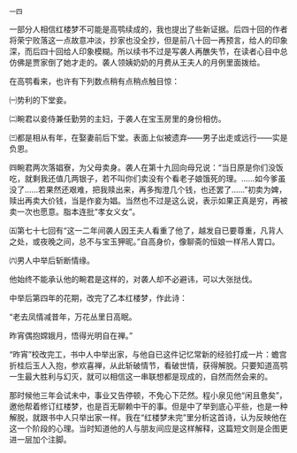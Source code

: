     一四 

   一部分人相信红楼梦不可能是高鹗续成的，我也提出了些新证据。后四十回的作者将荣宁败落这一点故意冲淡，抄家也没全抄，但是前八十回一再预言，给人的印象深，而后四十回给人印象模糊。所以续书不过是写袭人再醮失节，在读者心目中总仿佛是贾家倒了她才走的。袭人领姨奶奶的月费从王夫人的月例里面拨给。

   在高鹗看来，也许有下列数点稍有点稍点触目惊：

   ㈠势利的下堂妾。

   ㈡畹君以妾侍兼任勤劳的主妇，于袭人在宝玉房里的身份相仿。

   ㈢都是相从有年，在娶妻前后下堂。表面上似被遗弃——男子出走或远行——实是负恩。

   ㈣畹君两次落娼寮，为父母卖身。袭人在第十九回向母兄说：“当日原是你们没饭吃，就剩我还值几两银子，若不叫你们卖没有个看老子娘饿死的理。……如今爹虽没了……若果然还艰难，把我赎出来，再多掏澄几个钱，也还罢了……”初卖为婢，赎出再卖大价钱，当是作妾为娼。当然也不过是这么说，表示如果正真是穷，再被卖一次也愿意。脂本连批“孝女义女”。

   ㈤第七十七回有“这一二年间袭人因王夫人看重了他了，越发自已要尊重，凡背人之处，或夜晚之间，总不与宝玉狎昵。”自高身价，像聊斋的恒娘一样吊人胃口。

   ㈥男人中举后斩断情缘。

   他始终不能承认他的畹君是这样的，对袭人却不必避讳，可以大张挞伐。

   中举后第四年的花期，改完了乙本红楼梦，作此诗：

   “老去凤情减昔年，万花丛里日高眠。

   昨宵偶抱嫦娥月，悟得光明自在禅。”

   “昨宵”校改完工，书中人中举出家，与他自已这件记忆常新的经验打成一片：蟾宫折桂后玉人入抱，参欢喜禅，从此斩破情节，看破世情，获得解脱。只要知道高鹗一生最大胜利与幻灭，就可以相信这一串联想都是现成的，自然而然会来的。

   那时候他三年会试未中，事业又告停顿，不免心下茫然。程小泉见他“闲且惫矣”，邀他帮着修订红楼梦，也是百无聊赖中干的事。但是中了举到底心平些，也是一种解脱，就跟书中人只举出家一样。我在“红楼梦未完”里分析这首诗，认为反映他在这一个阶段的心理。当时知道他的人与朋友间应是这样解释，这篇短文则是企图更进一层加个注脚。

